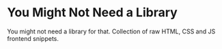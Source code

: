 # You Might Not Need a Library

You might not need a library for that. Collection of raw HTML, CSS and JS frontend snippets.
